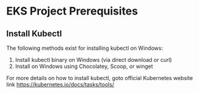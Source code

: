 # EKS Project Prerequisites

<h2>Install Kubectl</h2>
<p>The following methods exist for installing kubectl on Windows:

1. Install kubectl binary on Windows (via direct download or curl) <br>
2. Install on Windows using Chocolatey, Scoop, or winget

</p>

<p>
  For more details on how to install kubectl, goto official Kubernetes website link <a href="https://kubernetes.io/docs/tasks/tools/">https://kubernetes.io/docs/tasks/tools/</a>
</p>
